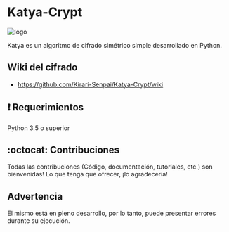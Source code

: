 
# Katya-Crypt

![logo](https://i.imgur.com/2a2EMhR.png)

Katya es un algoritmo de cifrado simétrico simple desarrollado en Python.

## Wiki del cifrado

* https://github.com/Kirari-Senpai/Katya-Crypt/wiki

## :heavy_exclamation_mark: Requerimientos

Python 3.5 o superior

## :octocat: Contribuciones

Todas las contribuciones (Código, documentación, tutoriales, etc.) son bienvenidas! Lo que tenga que ofrecer, ¡lo agradecería! 

## Advertencia 

El mismo está en pleno desarrollo, por lo tanto, puede presentar errores durante su ejecución.
